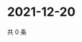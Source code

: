 # 2021-12-20

共 0 条

<!-- BEGIN WEIBO -->
<!-- 最后更新时间 Mon Dec 20 2021 10:03:32 GMT+0800 (China Standard Time) -->

<!-- END WEIBO -->
